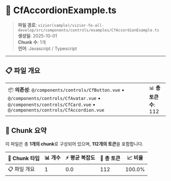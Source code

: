 # 📄 CfAccordionExample.ts

> **파일 경로**: `vizier(sample)/vizier-fe-all-develop/src/components/controls/examples/CfAccordionExample.ts`  
> **생성일**: 2025-10-01  
> **Chunk 수**: 1개  
> **언어**: Javascript / Typescript
---


## 📋 파일 개요

| | |
|--|--|
| 📦 **의존성**: `@/components/controls/CfButton.vue` • `@/components/controls/CfAvatar.vue` • `@/components/controls/CfCard.vue` • `@/components/controls/CfAccordion.vue` | 📊 **총 토큰 수**: 112 |






## 🧩 Chunk 요약

이 파일은 총 **1개의 chunk**로 구성되어 있으며, **112개의 토큰**을 포함합니다.

| 🧩 Chunk 타입 | 📊 개수 | ⚡ 평균 복잡도 | 📝 총 토큰 | 📈 비율 |
|---------------|--------|-------------|----------|--------|
| 📋 파일 개요 | 1 | 0.0 | 112 | 100.0% |

